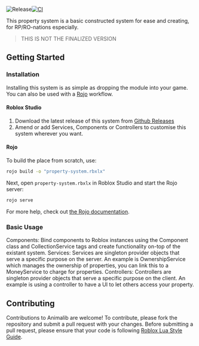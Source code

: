 ![Release](https://github.com/metricsrbx/property-system/workflows/Release/badge.svg)[![CI](https://github.com/metricsrbx/property-system/actions/workflows/ci.yaml/badge.svg)](https://github.com/metricsrbx/property-system/actions/workflows/ci.yaml)

This property system is a basic constructed system for ease and creating, for RP/RO-nations especially.

> THIS IS NOT THE FINALIZED VERSION

## Getting Started

### Installation

Installing this system is as simple as dropping the module into your game. You can also be used with a [Rojo](https://rojo.space/) workflow.

#### Roblox Studio

1. Download the latest release of this system from [Github Releases](https://github.com/metricsrbx/property-system/releases)
2. Amend or add Services, Components or Controllers to customise this system wherever you want.

#### Rojo

To build the place from scratch, use:

```bash
rojo build -o "property-system.rbxlx"
```

Next, open `property-system.rbxlx` in Roblox Studio and start the Rojo server:

```bash
rojo serve
```

For more help, check out [the Rojo documentation](https://rojo.space/docs).

### Basic Usage

Components: Bind components to Roblox instances using the Component class and CollectionService tags and create functionality on-top of the existant system.
Services: Services are singleton provider objects that serve a specific purpose on the server. An example is OwnershipService which manages the ownership of properties, you can link this to a MoneyService to charge for properties.
Controllers: Controllers are singleton provider objects that serve a specific purpose on the client. An example is using a controller to have a UI to let others access your property.

## Contributing

Contributions to Animalib are welcome! To contribute, please fork the repository and submit a pull request with your changes. Before submitting a pull request, please ensure that your code is following [Roblox Lua Style Guide](https://roblox.github.io/lua-style-guide/).
